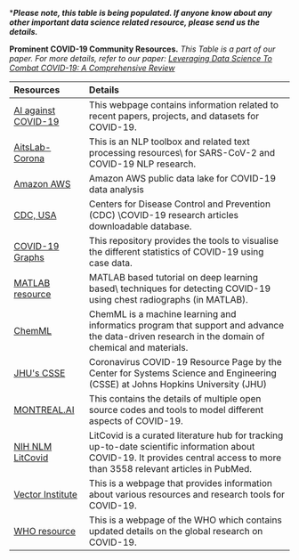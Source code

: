***_Please note, this table is being populated. If anyone know about any other important data science related resource, please send us the details._**



**Prominent COVID-19 Community Resources.** _This Table is a part of our paper. For more details, refer to our paper: [Leveraging Data Science To Combat COVID-19: A Comprehensive Review](https://www.researchgate.net/publication/340687152_Leveraging_Data_Science_To_Combat_COVID-19_A_Comprehensive_Review)_

| Resources | Details |
| :---         |     :---      |     
[AI against COVID-19](https://ai-against-covid.ca/datasets/?fbclid=IwAR0jxbo_d14HbP0tNOeHnhP7ndOaA2U3TGv8tKh9JtUXqxGgNFYyOOb76xM)|This webpage contains information related to recent papers, projects, and datasets for COVID-19.||
[AitsLab-Corona](https://github.com/Aitslab/corona)|This is an NLP toolbox and related text processing resources\\ for SARS-CoV-2 and COVID-19 NLP research.|
[Amazon AWS](https://aws.amazon.com/blogs/big-data/a-public-data-lake-for-analysis-of-covid-19-data/)|Amazon AWS public data lake for COVID-19 data analysis|
[CDC, USA](https://www.cdc.gov/library/researchguides/2019novelcoronavirus/researcharticles.html)|Centers for Disease Control and Prevention (CDC) \\COVID-19 research articles downloadable database.|
[COVID-19 Graphs](https://github.com/mhandley/COVID19/blob/master/graphs/covid-eu-linear-lp.png)|This repository provides the tools to visualise the different statistics of COVID-19 using case data. |
[MATLAB resource](https://blogs.mathworks.com/deep-learning/2020/03/18/deep-learning-for-medical-imaging-covid-19-detection/)|MATLAB based tutorial on deep learning based\\ techniques for detecting COVID-19 using chest radiographs (in MATLAB).|
[ChemML](https://hachmannlab.github.io/chemml/)|ChemML is a machine learning and informatics program that support and advance the data-driven research in the domain of chemical and materials.|
[JHU's CSSE](https://coronavirus.jhu.edu/)|Coronavirus COVID-19 Resource Page by the Center for Systems Science and Engineering (CSSE) at Johns Hopkins University (JHU)|
[MONTREAL.AI](https://montrealartificialintelligence.com/covid19/?fbclid=IwAR3At2VifUPKYqFN29yWctHT-SzqDUf_XzNjvv00rUVBn_VeRSIDcKNGtsA)|This contains the details of multiple open source codes and tools to model different aspects of COVID-19. 
[NIH NLM LitCovid](https://www.ncbi.nlm.nih.gov/research/coronavirus/)|LitCovid is a curated literature hub for tracking up-to-date scientific information about COVID-19. It  provides central access to more than 3558 relevant articles in PubMed.|
[Vector Institute](https://vectorinstitute.ai/covid-19-updates/?fbclid=IwAR3UIi1uC92oqCt_thHBZ4Td4e59tQ_e03aypHMqa0qmdt1e0Lj7QZ-6tmw)|This is a webpage that provides information about various resources and research tools for COVID-19.
[WHO resource](https://www.who.int/emergencies/diseases/novel-coronavirus-2019/global-research-on-novel-coronavirus-2019-ncov?fbclid=IwAR0dsByp3Tv33cFfzMXFvoB11GjFGASyvHF6oE_8UG97rgt_tT7PY1nFzAI)|This is a webpage of the WHO which contains updated details on the global research on COVID-19. |
